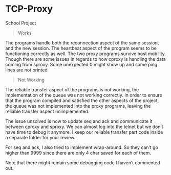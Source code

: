 # TCP-Proxy
School Project

> Works

The programs handle both the reconnection aspect of the same session, and the new session. The heartbeat aspect of the program seems to be functioning correctly as well. The two proxy programs survive host mobility. Though there are some issues in regards to how cproxy is handling the data coming from sproxy. Some unexpected 0 might show up and some ping lines are not printed

> Not Working

The reliable transfer aspect of the programs is not working, the implementation of the queue was not working correctly. In order to ensure that the program compiled and satisfied the other aspects of the project, the queue was not implemented into the proxy programs, leaving the reliable transfer aspect unimplemented.

The issue unsolved is how to update seq and ack and communicate it between cproxy and sproxy. We can almost log into the telnet but we don’t have time to debug it anymore. I keep our reliable transfer part code inside a separate folder for your review.

For seq and ack, I also tried to implement wrap-around. So they can’t go higher than
9999 since there are only 4 char saved for each of them.

Note that there might remain some debugging code I haven’t commented out.
